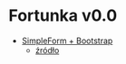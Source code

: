 # Fortunka v0.0

* [SimpleForm + Bootstrap](http://simple-form-bootstrap.plataformatec.com.br/)
  - [źródło](https://github.com/rafaelfranca/simple_form-bootstrap)
